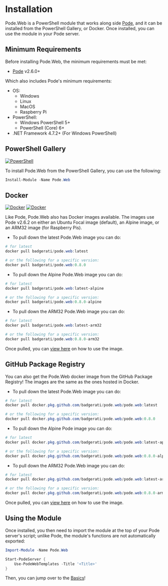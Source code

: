 # Installation

Pode.Web is a PowerShell module that works along side [Pode](https://github.com/Badgerati/Pode), and it can be installed from the PowerShell Gallery, or Docker. Once installed, you can use the module in your Pode server.

## Minimum Requirements

Before installing Pode.Web, the minimum requirements must be met:

* [Pode](https://github.com/Badgerati/Pode) v2.6.0+

Which also includes Pode's minimum requirements:
* OS:
    * Windows
    * Linux
    * MacOS
    * Raspberry Pi
* PowerShell:
    * Windows PowerShell 5+
    * PowerShell (Core) 6+
* .NET Framework 4.7.2+ (For Windows PowerShell)

## PowerShell Gallery

[![PowerShell](https://img.shields.io/powershellgallery/dt/pode.web.svg?label=Downloads&colorB=085298)](https://www.powershellgallery.com/packages/Pode.Web)

To install Pode.Web from the PowerShell Gallery, you can use the following:

```powershell
Install-Module -Name Pode.Web
```

## Docker

[![Docker](https://img.shields.io/docker/stars/badgerati/pode.web.svg?label=Stars)](https://hub.docker.com/r/badgerati/pode.web/)
[![Docker](https://img.shields.io/docker/pulls/badgerati/pode.web.svg?label=Pulls)](https://hub.docker.com/r/badgerati/pode.web/)

Like Pode, Pode.Web also has Docker images available. The images use Pode v2.6.2 on either an Ubuntu Focal image (default), an Alpine image, or an ARM32 image (for Raspberry Pis).

* To pull down the latest Pode.Web image you can do:

```powershell
# for latest
docker pull badgerati/pode.web:latest

# or the following for a specific version:
docker pull badgerati/pode.web:0.8.0
```

* To pull down the Alpine Pode.Web image you can do:

```powershell
# for latest
docker pull badgerati/pode.web:latest-alpine

# or the following for a specific version:
docker pull badgerati/pode.web:0.8.0-alpine
```

* To pull down the ARM32 Pode.Web image you can do:

```powershell
# for latest
docker pull badgerati/pode.web:latest-arm32

# or the following for a specific version:
docker pull badgerati/pode.web:0.8.0-arm32
```

Once pulled, you can [view here](../../Hosting/Docker) on how to use the image.

## GitHub Package Registry

You can also get the Pode.Web docker image from the GitHub Package Registry! The images are the same as the ones hosted in Docker.

* To pull down the latest Pode.Web image you can do:

```powershell
# for latest
docker pull docker.pkg.github.com/badgerati/pode.web/pode.web:latest

# or the following for a specific version:
docker pull docker.pkg.github.com/badgerati/pode.web/pode.web:0.8.0
```

* To pull down the Alpine Pode image you can do:

```powershell
# for latest
docker pull docker.pkg.github.com/badgerati/pode.web/pode.web:latest-apline

# or the following for a specific version:
docker pull docker.pkg.github.com/badgerati/pode.web/pode.web:0.8.0-alpine
```

* To pull down the ARM32 Pode.Web image you can do:

```powershell
# for latest
docker pull docker.pkg.github.com/badgerati/pode.web/pode.web:latest-arm32

# or the following for a specific version:
docker pull docker.pkg.github.com/badgerati/pode.web/pode.web:0.8.0-arm32
```

Once pulled, you can [view here](../../Hosting/Docker) on how to use the image.

## Using the Module

Once installed, you then need to import the module at the top of your Pode server's script; unlike Pode, the module's functions are not automatically exported:

```powershell
Import-Module -Name Pode.Web

Start-PodeServer {
    Use-PodeWebTemplates -Title '<Title>'
}
```

Then, you can jump over to the [Basics](../../Tutorials/Basics)!
